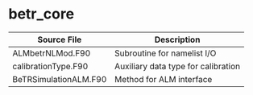 # betr_core

|Source File        | Description |
|------|----|
|  ALMbetrNLMod.F90|Subroutine for namelist I/O|
|  calibrationType.F90|Auxiliary data type for calibration|
|  BeTRSimulationALM.F90|Method for ALM interface|
